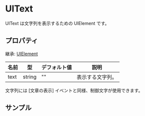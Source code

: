 UIText
==========

UIText は文字列を表示するための UIElement です。

プロパティ
----------

継承: [UIElement](./UIElement.md)

| 名前 | 型 | デフォルト値 | 説明 |
|------|----|------|------|
| text | string | "" | 表示する文字列。 |

文字列には [文章の表示] イベントと同様、制御文字が使用できます。


サンプル
----------
